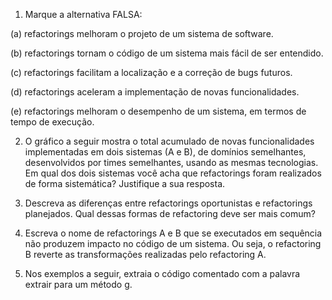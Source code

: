 1. Marque a alternativa FALSA:

(a) refactorings melhoram o projeto de um sistema de software.

(b) refactorings tornam o código de um sistema mais fácil de ser entendido.

(c) refactorings facilitam a localização e a correção de bugs futuros.

(d) refactorings aceleram a implementação de novas funcionalidades.

(e) refactorings melhoram o desempenho de um sistema, em termos de tempo de execução.

2. O gráfico a seguir mostra o total acumulado de novas funcionalidades implementadas em dois sistemas (A e B), de domínios semelhantes, desenvolvidos por times semelhantes, usando as mesmas tecnologias. Em qual dos dois sistemas você acha que refactorings foram realizados de forma sistemática? Justifique a sua resposta.

3. Descreva as diferenças entre refactorings oportunistas e refactorings planejados. Qual dessas formas de refactoring deve ser mais comum?

4. Escreva o nome de refactorings A e B que se executados em sequência não produzem impacto no código de um sistema. Ou seja, o refactoring B reverte as transformações realizadas pelo refactoring A.

5. Nos exemplos a seguir, extraia o código comentado com a palavra extrair para um método g.
